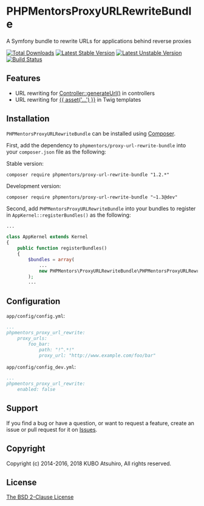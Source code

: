 # PHPMentorsProxyURLRewriteBundle

A Symfony bundle to rewrite URLs for applications behind reverse proxies

[![Total Downloads](https://poser.pugx.org/phpmentors/proxy-url-rewrite-bundle/downloads.png)](https://packagist.org/packages/phpmentors/proxy-url-rewrite-bundle)
[![Latest Stable Version](https://poser.pugx.org/phpmentors/proxy-url-rewrite-bundle/v/stable.png)](https://packagist.org/packages/phpmentors/proxy-url-rewrite-bundle)
[![Latest Unstable Version](https://poser.pugx.org/phpmentors/proxy-url-rewrite-bundle/v/unstable.png)](https://packagist.org/packages/phpmentors/proxy-url-rewrite-bundle)
[![Build Status](https://travis-ci.org/phpmentors-jp/proxy-url-rewrite-bundle.svg?branch=master)](https://travis-ci.org/phpmentors-jp/proxy-url-rewrite-bundle)

## Features

* URL rewriting for [Controller::generateUrl()](http://symfony.com/doc/current/quick_tour/the_controller.html#redirecting-and-forwarding) in controllers
* URL rewriting for [{{ asset('...') }}](http://symfony.com/doc/current/book/templating.html#linking-to-assets) in Twig templates

## Installation

`PHPMentorsProxyURLRewriteBundle` can be installed using [Composer](http://getcomposer.org/).

First, add the dependency to `phpmentors/proxy-url-rewrite-bundle` into your `composer.json` file as the following:

Stable version:

```
composer require phpmentors/proxy-url-rewrite-bundle "1.2.*"
```

Development version:

```
composer require phpmentors/proxy-url-rewrite-bundle "~1.3@dev"
```

Second, add `PHPMentorsProxyURLRewriteBundle` into your bundles to register in `AppKernel::registerBundles()` as the following:

```php
...

class AppKernel extends Kernel
{
    public function registerBundles()
    {
        $bundles = array(
            ...
            new PHPMentors\ProxyURLRewriteBundle\PHPMentorsProxyURLRewriteBundle(),
        );
        ...
```

## Configuration

`app/config/config.yml`:

```yaml
...
phpmentors_proxy_url_rewrite:
    proxy_urls:
        foo_bar:
            path: "!^.*!"
            proxy_url: "http://www.example.com/foo/bar"
```

`app/config/config_dev.yml`:

```yaml
...
phpmentors_proxy_url_rewrite:
    enabled: false
```

## Support

If you find a bug or have a question, or want to request a feature, create an issue or pull request for it on [Issues](https://github.com/phpmentors-jp/proxy-url-rewrite-bundle/issues).

## Copyright

Copyright (c) 2014-2016, 2018 KUBO Atsuhiro, All rights reserved.

## License

[The BSD 2-Clause License](http://opensource.org/licenses/BSD-2-Clause)
